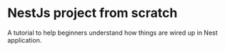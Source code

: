 # NestJs project from scratch

A tutorial to help beginners understand how things are wired up in Nest application.

